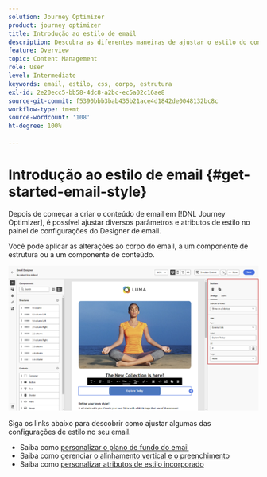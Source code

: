 ```yaml
---
solution: Journey Optimizer
product: journey optimizer
title: Introdução ao estilo de email
description: Descubra as diferentes maneiras de ajustar o estilo do conteúdo de email
feature: Overview
topic: Content Management
role: User
level: Intermediate
keywords: email, estilo, css, corpo, estrutura
exl-id: 2e20ecc5-bb58-4dc8-a2bc-ec5a02c16ae8
source-git-commit: f5390bbb3bab435b21ace4d1842de0048132bc8c
workflow-type: tm+mt
source-wordcount: '108'
ht-degree: 100%

---
```


# Introdução ao estilo de email {#get-started-email-style}

Depois de começar a criar o conteúdo de email em [!DNL Journey Optimizer], é possível ajustar diversos parâmetros e atributos de estilo no painel de configurações do Designer de email.

Você pode aplicar as alterações ao corpo do email, a um componente de estrutura ou a um componente de conteúdo.

![](assets/email_designer_content_components_settings.png)

Siga os links abaixo para descobrir como ajustar algumas das configurações de estilo no seu email.

* Saiba como [personalizar o plano de fundo do email](backgrounds.md)
* Saiba como [gerenciar o alinhamento vertical e o preenchimento](alignment-and-padding.md)
* Saiba como [personalizar atributos de estilo incorporado](inline-styling.md)
